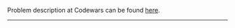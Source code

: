 Problem description at Codewars can be found
[here](https://www.codewars.com/kata/57ec8bd8f670e9a47a000f89/train/python).

-------------


